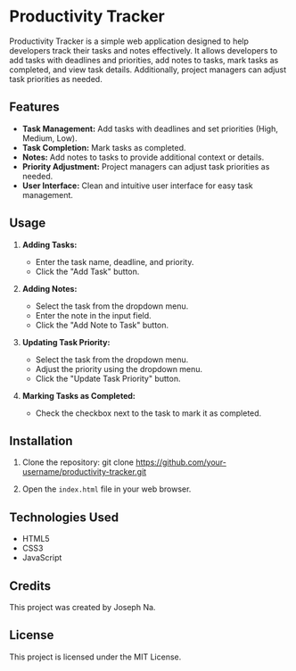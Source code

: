 # Productivity Tracker

Productivity Tracker is a simple web application designed to help developers track their tasks and notes effectively. It allows developers to add tasks with deadlines and priorities, add notes to tasks, mark tasks as completed, and view task details. Additionally, project managers can adjust task priorities as needed.

## Features

- **Task Management:** Add tasks with deadlines and set priorities (High, Medium, Low).
- **Task Completion:** Mark tasks as completed.
- **Notes:** Add notes to tasks to provide additional context or details.
- **Priority Adjustment:** Project managers can adjust task priorities as needed.
- **User Interface:** Clean and intuitive user interface for easy task management.

## Usage

1. **Adding Tasks:**

   - Enter the task name, deadline, and priority.
   - Click the "Add Task" button.

2. **Adding Notes:**

   - Select the task from the dropdown menu.
   - Enter the note in the input field.
   - Click the "Add Note to Task" button.

3. **Updating Task Priority:**

   - Select the task from the dropdown menu.
   - Adjust the priority using the dropdown menu.
   - Click the "Update Task Priority" button.

4. **Marking Tasks as Completed:**
   - Check the checkbox next to the task to mark it as completed.

## Installation

1. Clone the repository:
   git clone <https://github.com/your-username/productivity-tracker.git>

2. Open the `index.html` file in your web browser.

## Technologies Used

- HTML5
- CSS3
- JavaScript

## Credits

This project was created by Joseph Na.

## License

This project is licensed under the MIT License.
